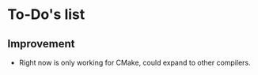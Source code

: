 # To-Do's list

## Improvement

- Right now is only working for CMake, could expand to other compilers.
